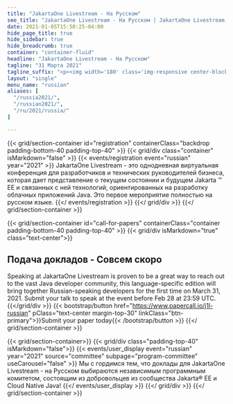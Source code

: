 ```yaml
---
title: "JakartaOne Livestream - На Русском"
seo_title: "JakartaOne Livestream - На Русском | JakartaOne Livestream - Russian | Jakarta EE Software | Cloud Native"
date: 2021-01-05T15:50:25-04:00
hide_page_title: true
hide_sidebar: true
hide_breadcrumb: true
container: "container-fluid"
headline: "JakartaOne Livestream - На Русском"
tagline: "31 Марта 2021"
tagline_suffix: "<p><img width='180' class='img-responsive center-block' src='/images/jakarta/jakarta-ee-logo.svg' alt='Jakarta EE: The New Home of Cloud Native Java'></p>"
layout: "single"
menu_name: "russian"
aliases: [
  "/russia2021/",
  "/russian2021/",
  "/ru/2021/russia/"
]

---
```


<!-- Add registration using legacy CSS -->
{{< grid/section-container id="registration" containerClass="backdrop padding-bottom-40 padding-top-40" >}} {{< grid/div class="container" isMarkdown="false" >}} {{< events/registration event="russian" year="2021" >}} JakartaOne Livestream - это однодневная виртуальная конференция для разработчиков и технических руководителей бизнеса, которая дает представление о текущем состоянии и будущем Jakarta ™ EE и связанных с ней технологий, ориентированных на разработку облачных приложений Java. Это первое мероприятие полностью на русском языке.
{{</ events/registration >}} {{</ grid/div >}} {{</ grid/section-container >}}

<!-- Add registration using legacy CSS -->
{{< grid/section-container id="call-for-papers" containerClass="container padding-bottom-40 padding-top-40"  >}}
  {{< grid/div isMarkdown="true" class="text-center">}}
## Подача докладов - Совсем скоро

Speaking at JakartaOne Livestream is proven to be a great way to reach out to the vast Java developer community, this language-specific edition will bring together Russian-speaking developers for the first time on March 31, 2021. Submit your talk to speak at the event before Feb 28 at 23:59 UTC.
  {{</grid/div >}}
  {{< bootstrap/button href="https://www.papercall.io/j1l-russian" pClass="text-center margin-top-30" linkClass="btn-primary">}}Submit your paper today{{< /bootstrap/button >}}
{{</ grid/section-container >}}

<!-- Add user carousel for committee -->
{{< grid/section-container>}}
  {{< grid/div class="padding-top-40" isMarkdown="false">}}
    {{< events/user_display event="russian" year="2021" source="committee" subpage="program-committee" useCarousel="false" >}}
Мы с гордимся тем, что доклады для JakartaOne Livestream - на Русском выбираются независимым программным комитетом, состоящим из добровольцев из сообщества Jakarta® EE и Cloud Native Java!
    {{</ events/user_display >}}
  {{</ grid/div >}}
{{</ grid/section-container >}}
